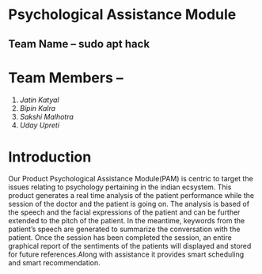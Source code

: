 # Psychological Assistance Module

## Team Name – sudo apt hack

# Team Members –

1. _Jatin Katyal_
2. _Bipin Kalra_
3. _Sakshi Malhotra_
4. _Uday Upreti_

# Introduction

Our Product Psychological Assistance Module(PAM) is centric to target the issues relating to psychology pertaining in the indian ecsystem.   This product generates a real time analysis of the patient performance  while the session of the doctor and the patient is going on. The analysis is based of the speech and the facial expressions of the patient and can be further extended to the pitch of the patient. In the meantime, keywords from the patient’s speech are generated to summarize the conversation with the patient. Once the session has been completed the session, an entire graphical report of the sentiments of the patients will displayed and stored for future references.Along with assistance it provides smart scheduling and smart recommendation.


